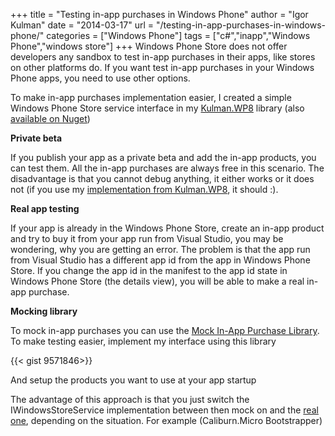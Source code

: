 +++
title = "Testing in-app purchases in Windows Phone"
author = "Igor Kulman"
date = "2014-03-17"
url = "/testing-in-app-purchases-in-windows-phone/"
categories = ["Windows Phone"]
tags = ["c#","inapp","Windows Phone","windows store"]
+++
Windows Phone Store does not offer developers any sandbox to test in-app purchases in their apps, like stores on other platforms do. If you want test in-app purchases in your Windows Phone apps, you need to use other options.

To make in-app purchases implementation easier, I created a simple Windows Phone Store service interface in my [Kulman.WP8][1] library (also [available on Nuget][2])

<script src="https://gist.github.com/igorkulman/9571908.js?file=IWindowsPhoneStoreService.cs"></script>

<!--more-->

**Private beta**

If you publish your app as a private beta and add the in-app products, you can test them. All the in-app purchases are always free in this scenario. The disadvantage is that you cannot debug anything, it either works or it does not (if you use my [implementation from Kulman.WP8][3], it should :).

**Real app testing**

If your app is already in the Windows Phone Store, create an in-app product and try to buy it from your app run from Visual Studio, you may be wondering, why you are getting an error. The problem is that the app run from Visual Studio has a different app id from the app in Windows Phone Store. If you change the app id in the manifest to the app id state in Windows Phone Store (the details view), you will be able to make a real in-app purchase. 

**Mocking library**

To mock in-app purchases you can use the [Mock In-App Purchase Library][4]. To make testing easier, implement my interface using this library

{{< gist 9571846>}}

And setup the products you want to use at your app startup

<script src="https://gist.github.com/igorkulman/9571908.js?file=SetupMockIAP.cs"></script>

The advantage of this approach is that you just switch the IWindowsStoreService implementation between then mock on and the [real one][3], depending on the situation. For example (Caliburn.Micro Bootstrapper)

<script src="https://gist.github.com/igorkulman/9571908.js?file=IAP.cs"></script>

 [1]: https://github.com/igorkulman/Kulman.WP8
 [2]: http://www.nuget.org/packages/Kulman.WP8/
 [3]: https://github.com/igorkulman/Kulman.WP8/blob/master/Kulman.WP8/Services/WindowsPhoneStoreService.cs
 [4]: http://code.msdn.microsoft.com/wpapps/Mock-In-App-Purchase-33080f0c

